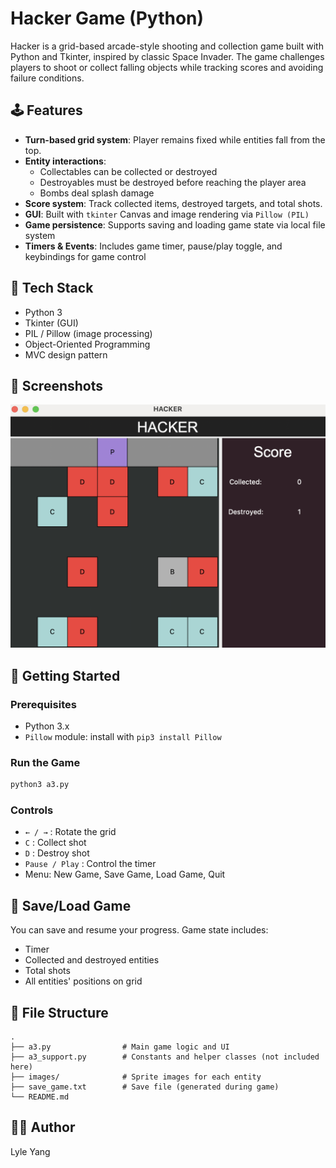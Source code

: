 # Hacker Game (Python)

Hacker is a grid-based arcade-style shooting and collection game built with Python and Tkinter, inspired by classic Space Invader. The game challenges players to shoot or collect falling objects while tracking scores and avoiding failure conditions.

## 🕹️ Features

- **Turn-based grid system**: Player remains fixed while entities fall from the top.
- **Entity interactions**:
  - Collectables can be collected or destroyed
  - Destroyables must be destroyed before reaching the player area
  - Bombs deal splash damage
- **Score system**: Track collected items, destroyed targets, and total shots.
- **GUI**: Built with `tkinter` Canvas and image rendering via `Pillow (PIL)`
- **Game persistence**: Supports saving and loading game state via local file system
- **Timers & Events**: Includes game timer, pause/play toggle, and keybindings for game control

## 🧠 Tech Stack

- Python 3
- Tkinter (GUI)
- PIL / Pillow (image processing)
- Object-Oriented Programming
- MVC design pattern

## 📸 Screenshots

![gameplay](images/demo_screenshot.png)

## 🚀 Getting Started

### Prerequisites

- Python 3.x
- `Pillow` module: install with `pip3 install Pillow`

### Run the Game

```bash
python3 a3.py
```

### Controls

- `← / →` : Rotate the grid
- `C` : Collect shot
- `D` : Destroy shot
- `Pause / Play` : Control the timer
- Menu: New Game, Save Game, Load Game, Quit

## 💾 Save/Load Game

You can save and resume your progress. Game state includes:

- Timer
- Collected and destroyed entities
- Total shots
- All entities' positions on grid

## 📁 File Structure

```
.
├── a3.py                # Main game logic and UI
├── a3_support.py        # Constants and helper classes (not included here)
├── images/              # Sprite images for each entity
├── save_game.txt        # Save file (generated during game)
└── README.md
```

## 🧑‍💻 Author

Lyle Yang
